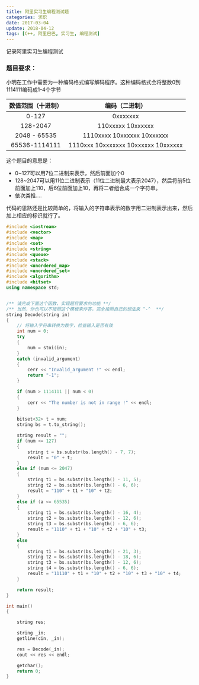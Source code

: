 ```yaml
---
title: 阿里实习生编程测试题
categories: 求职
date: 2017-03-04
update: 2018-04-12
tags: [C++, 阿里巴巴, 实习生, 编程测试]
---
```


记录阿里实习生编程测试

<!--more-->

### 题目要求：

小明在工作中需要为一种编码格式编写解码程序。这种编码格式会将整数0到1114111编码成1-4个字节

| 数值范围（十进制） | 编码（二进制） |
| :---: | :---: |
| 0-127 | 0xxxxxxx |
| 128-2047 | 110xxxxx 10xxxxxx |
| 2048 - 65535 | 1110xxxx 10xxxxxx 10xxxxxx|
| 65536-1114111 | 1110xxx 10xxxxxxx 10xxxxxx 10xxxxxx|

这个题目的意思是：

* 0~127可以用7位二进制来表示，然后前面加个0
* 128~2047可以用11位二进制表示（11位二进制最大表示2047），然后将前5位前面加上110，后6位前面加上10，再将二者组合成一个字符串。
* 依次类推....

代码的思路还是比较简单的，将输入的字符串表示的数字用二进制表示出来，然后加上相应的标识就行了。

```C++
#include <iostream>
#include <vector>
#include <map>
#include <set>
#include <string>
#include <queue>
#include <stack>
#include <unordered_map>
#include <unordered_set>
#include <algorithm>
#include <bitset>  
using namespace std;


/** 请完成下面这个函数，实现题目要求的功能 **/
/** 当然，你也可以不按照这个模板来作答，完全按照自己的想法来 ^-^  **/
string Decode(string in)
{
	// 将输入字符串转换为数字，检查输入是否有效
	int num = 0;
	try
	{
		num = stoi(in);
	}
	catch (invalid_argument)
	{
		cerr << "Invalid_argument !" << endl;
		return "-1";
	}

	if (num > 1114111 || num < 0)
	{
		cerr << "The number is not in range !" << endl;
	}
	
	bitset<32> t = num;
	string bs = t.to_string();

	string result = "";
	if (num <= 127)
	{
		string t = bs.substr(bs.length() - 7, 7);
		result = "0" + t;
	}
	else if (num <= 2047)
	{
		string t1 = bs.substr(bs.length() - 11, 5);
		string t2 = bs.substr(bs.length() - 6, 6);
		result = "110" + t1 + "10" + t2;
	}
	else if (a <= 65535)
	{
		string t1 = bs.substr(bs.length() - 16, 4);
		string t2 = bs.substr(bs.length() - 12, 6);
		string t3 = bs.substr(bs.length() - 6, 6);
		result = "1110" + t1 + "10" + t2 + "10" + t3;
	}
	else
	{
		string t1 = bs.substr(bs.length() - 21, 3);
		string t2 = bs.substr(bs.length() - 18, 6);
		string t3 = bs.substr(bs.length() - 12, 6);
		string t4 = bs.substr(bs.length() - 6, 6);
		result = "11110" + t1 + "10" + t2 + "10" + t3 + "10" + t4;
	}

	return result;
}

int main()
{

	string res;

	string _in;
	getline(cin, _in);

	res = Decode(_in);
	cout << res << endl;

	getchar();
	return 0;
}
```
